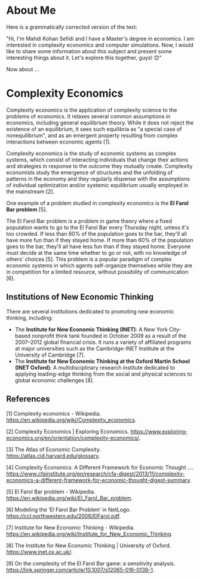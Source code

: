 # About Me
Here is a grammatically corrected version of the text:

"Hi, I'm Mahdi Kohan Sefidi and I have a Master's degree in economics. I am interested in complexity economics and computer simulations. Now, I would like to share some information about this subject and present some interesting things about it. Let's explore this together, guys! 😊"

Now about ...
# Complexity Economics

Complexity economics is the application of complexity science to the problems of economics. It relaxes several common assumptions in economics, including general equilibrium theory. While it does not reject the existence of an equilibrium, it sees such equilibria as "a special case of nonequilibrium", and as an emergent property resulting from complex interactions between economic agents [1].

Complexity economics is the study of economic systems as complex systems, which consist of interacting individuals that change their actions and strategies in response to the outcome they mutually create. Complexity economists study the emergence of structures and the unfolding of patterns in the economy and they regularly dispense with the assumptions of individual optimization and/or systemic equilibrium usually employed in the mainstream [2].

One example of a problem studied in complexity economics is the **El Farol Bar problem** [5].

The El Farol Bar problem is a problem in game theory where a fixed population wants to go to the El Farol Bar every Thursday night, unless it's too crowded. If less than 60% of the population goes to the bar, they'll all have more fun than if they stayed home. If more than 60% of the population goes to the bar, they'll all have less fun than if they stayed home. Everyone must decide at the same time whether to go or not, with no knowledge of others' choices [5]. This problem is a popular paradigm of complex economic systems in which agents self-organize themselves while they are in competition for a limited resource, without possibility of communication [6].

## Institutions of New Economic Thinking

There are several institutions dedicated to promoting new economic thinking, including:

- The **Institute for New Economic Thinking (INET)**: A New York City-based nonprofit think tank founded in October 2009 as a result of the 2007–2012 global financial crisis. It runs a variety of affiliated programs at major universities such as the Cambridge-INET Institute at the University of Cambridge [7].
- The **Institute for New Economic Thinking at the Oxford Martin School (INET Oxford)**: A multidisciplinary research institute dedicated to applying leading-edge thinking from the social and physical sciences to global economic challenges [8].

## References

[1] Complexity economics - Wikipedia. https://en.wikipedia.org/wiki/Complexity_economics.

[2] Complexity Economics | Exploring Economics. https://www.exploring-economics.org/en/orientation/complexity-economics/.

[3] The Atlas of Economic Complexity. https://atlas.cid.harvard.edu/glossary.

[4] Complexity Economics: A Different Framework for Economic Thought .... https://www.cfainstitute.org/en/research/cfa-digest/2013/11/complexity-economics-a-different-framework-for-economic-thought-digest-summary.

[5] El Farol Bar problem - Wikipedia. https://en.wikipedia.org/wiki/El_Farol_Bar_problem.

[6] Modeling the ‘El Farol Bar Problem’ in NetLogo. https://ccl.northwestern.edu/2006/ElFarol.pdf.

[7] Institute for New Economic Thinking - Wikipedia. https://en.wikipedia.org/wiki/Institute_for_New_Economic_Thinking.

[8] The Institute for New Economic Thinking | University of Oxford. https://www.inet.ox.ac.uk/.

[9] On the complexity of the El Farol Bar game: a sensitivity analysis. https://link.springer.com/article/10.1007/s12065-016-0138-1.

